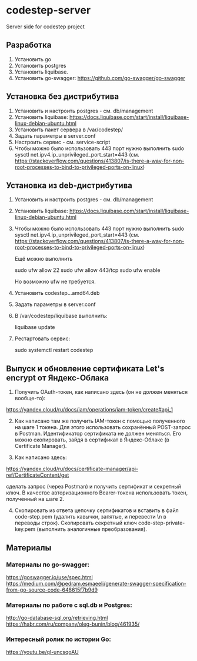 # codestep-server
Server side for codestep project

## Разработка

1. Установить go
2. Установить postgres
3. Установить liquibase.
4. Установить go-swagger:
https://github.com/go-swagger/go-swagger

## Установка без дистрибутива

1. Установить и настроить postgres - см. db/management
2. Установить liquibase:
	https://docs.liquibase.com/start/install/liquibase-linux-debian-ubuntu.html
3. Установить пакет сервера в /var/codestep/
4. Задать параметры в server.conf
5. Настроить сервис - см. service-script
6. Чтобы можно было использовать 443 порт нужно выполнить
	sudo sysctl net.ipv4.ip_unprivileged_port_start=443
	(см. https://stackoverflow.com/questions/413807/is-there-a-way-for-non-root-processes-to-bind-to-privileged-ports-on-linux)

## Установка из deb-дистрибутива
1. Установить и настроить postgres - см. db/management
2. Установить liquibase:
	https://docs.liquibase.com/start/install/liquibase-linux-debian-ubuntu.html
3. Чтобы можно было использовать 443 порт нужно выполнить
	sudo sysctl net.ipv4.ip_unprivileged_port_start=443
	(см. https://stackoverflow.com/questions/413807/is-there-a-way-for-non-root-processes-to-bind-to-privileged-ports-on-linux)	
	
	Ещё можно выполнить 
		
	sudo ufw allow 22
	sudo ufw allow 443/tcp
	sudo ufw enable
	
	Но возможно ufw не требуется.
	
4. Установить codestep...amd64.deb
5. Задать параметры в server.conf
6. В /var/codestep/liquibase выполнить:

	liquibase update
	
7. Рестартовать сервис:

	sudo systemctl restart codestep

## Выпуск и обновление сертификата Let's encrypt от Яндекс-Облака

1. Получить OAuth-токен, как написано здесь (он не должен меняться вообще-то):

https://yandex.cloud/ru/docs/iam/operations/iam-token/create#api_1

2. Как написано там же получить IAM-токен с помощью полученного на шаге 1 токена. 
Для этого использовать сохранённый POST-запрос в Postman. Идентификатор сертификата не должен меняться.
Его можно скопировать, зайдя в сертификат в Яндекс-Облаке (в Certificate Manager).

3. Как написано здесь:

https://yandex.cloud/ru/docs/certificate-manager/api-ref/CertificateContent/get

сделать запрос (через Postman) и получить сертификат и секретный ключ. В качестве авторизационного
Bearer-токена использовать токен, полученный на шаге 2.

4. Скопировать из ответа цепочку сертификатов и вставить в файл code-step.pem (удалить кавычки,
запятые, и перевести \n в переводы строк). Скопировать секретный ключ code-step-private-key.pem
(выполнить аналогичные преобразования).


## Материалы

### Материалы по go-swagger:
https://goswagger.io/use/spec.html
https://medium.com/@pedram.esmaeeli/generate-swagger-specification-from-go-source-code-648615f7b9d9

### Материалы по работе с sql.db и Postgres:
http://go-database-sql.org/retrieving.html
https://habr.com/ru/company/oleg-bunin/blog/461935/

### Интересный ролик по истории Go:
https://youtu.be/ql-uncsqoAU

